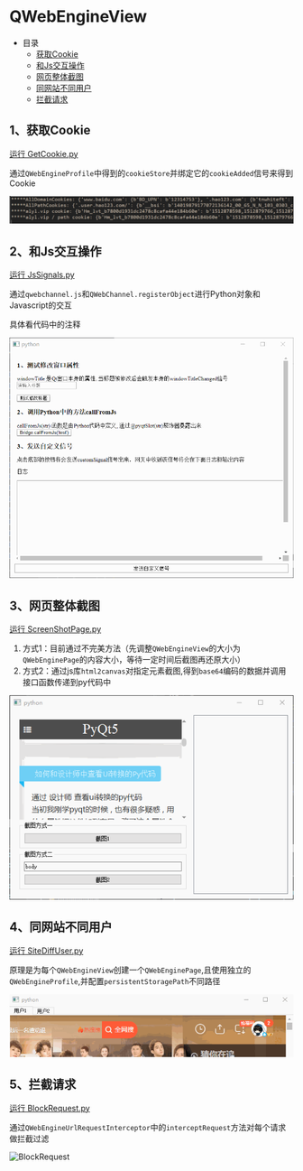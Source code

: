 # QWebEngineView

- 目录
  - [获取Cookie](#1获取Cookie)
  - [和Js交互操作](#2和Js交互操作)
  - [网页整体截图](#3网页整体截图)
  - [同网站不同用户](#4同网站不同用户)
  - [拦截请求](#5拦截请求)

## 1、获取Cookie
[运行 GetCookie.py](GetCookie.py)

通过`QWebEngineProfile`中得到的`cookieStore`并绑定它的`cookieAdded`信号来得到Cookie

![GetCookie](ScreenShot/GetCookie.png)

## 2、和Js交互操作
[运行 JsSignals.py](JsSignals.py)

通过`qwebchannel.js`和`QWebChannel.registerObject`进行Python对象和Javascript的交互

具体看代码中的注释

![JsSignals](ScreenShot/JsSignals.gif)

## 3、网页整体截图
[运行 ScreenShotPage.py](ScreenShotPage.py)

1. 方式1：目前通过不完美方法（先调整`QWebEngineView`的大小为`QWebEnginePage`的内容大小，等待一定时间后截图再还原大小）
2. 方式2：通过js库`html2canvas`对指定元素截图,得到`base64`编码的数据并调用接口函数传递到py代码中

![ScreenShotPage](ScreenShot/ScreenShotPage.gif)

## 4、同网站不同用户
[运行 SiteDiffUser.py](SiteDiffUser.py)

原理是为每个`QWebEngineView`创建一个`QWebEnginePage`,且使用独立的`QWebEngineProfile`,并配置`persistentStoragePath`不同路径

![SiteDiffUser](ScreenShot/SiteDiffUser.gif)

## 5、拦截请求
[运行 BlockRequest.py](BlockRequest.py)

通过`QWebEngineUrlRequestInterceptor`中的`interceptRequest`方法对每个请求做拦截过滤

![BlockRequest](ScreenShot/BlockRequest.gif)